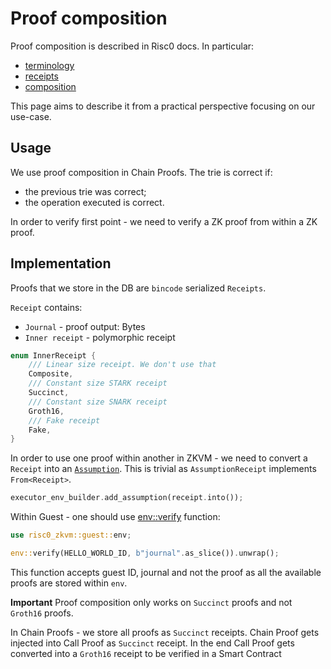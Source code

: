 # Proof composition

Proof composition is described in Risc0 docs. In particular:
* [terminology](https://dev.risczero.com/terminology)
* [receipts](https://dev.risczero.com/api/zkvm/receipts)
* [composition](https://dev.risczero.com/api/zkvm/composition)

This page aims to describe it from a practical perspective focusing on our use-case.

## Usage

We use proof composition in Chain Proofs. The trie is correct if:
* the previous trie was correct;
* the operation executed is correct.

In order to verify first point - we need to verify a ZK proof from within a ZK proof.

## Implementation

Proofs that we store in the DB are `bincode` serialized `Receipts`.

`Receipt` contains:
* `Journal` - proof output: Bytes
* `Inner receipt` - polymorphic receipt

```rs
enum InnerReceipt {
    /// Linear size receipt. We don't use that
    Composite,
    /// Constant size STARK receipt
    Succinct,
    /// Constant size SNARK receipt
    Groth16,
    /// Fake receipt
    Fake,
}
```

In order to use one proof within another in ZKVM - we need to convert a `Receipt` into an [`Assumption`](https://dev.risczero.com/terminology#assumption).
This is trivial as `AssumptionReceipt` implements `From<Receipt>`.
```rs
executor_env_builder.add_assumption(receipt.into());
```

Within Guest - one should use [env::verify](https://docs.rs/risc0-zkvm/1.1.2/risc0_zkvm/guest/env/fn.verify.html) function:
```rs
use risc0_zkvm::guest::env;

env::verify(HELLO_WORLD_ID, b"journal".as_slice()).unwrap();
```

This function accepts guest ID, journal and not the proof as all the available proofs are stored within `env`.

**Important**
Proof composition only works on `Succinct` proofs and not `Groth16` proofs.

In Chain Proofs - we store all proofs as `Succinct` receipts. Chain Proof gets injected into Call Proof as `Succinct` receipt. In the end Call Proof gets converted into a `Groth16` receipt to be verified in a Smart Contract